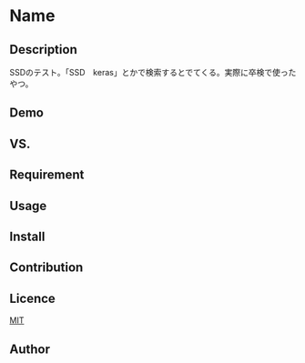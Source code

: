 Name
====

## Description
SSDのテスト。「SSD　keras」とかで検索するとでてくる。実際に卒検で使ったやつ。

## Demo

## VS.

## Requirement

## Usage

## Install

## Contribution

## Licence

[MIT](https://github.com/tcnksm/tool/blob/master/LICENCE)

## Author
